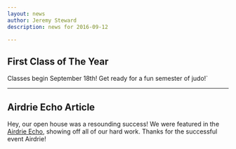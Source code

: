 ```yaml
---
layout: news
author: Jeremy Steward
description: news for 2016-09-12

---
```


## First Class of The Year

Classes begin September 18th! Get ready for a fun semester of judo!`

<hr> 

## Airdrie Echo Article

Hey, our open house was a resounding success! We were featured in the [Airdrie
Echo](http://www.airdrieecho.com/2016/09/06/judo-club-revamped), showing off
all of our hard work. Thanks for the successful event Airdrie!
